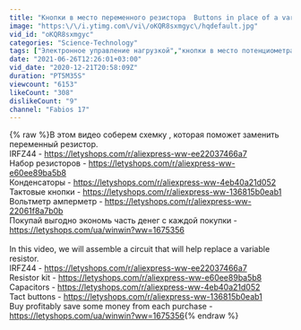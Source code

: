 ```yaml
---
title: "Кнопки в место переменного резистора  Buttons in place of a variable resistor"
image: "https:\/\/i.ytimg.com\/vi\/oKQR8sxmgyc\/hqdefault.jpg"
vid_id: "oKQR8sxmgyc"
categories: "Science-Technology"
tags: ["Электронное управление нагрузкой","кнопки в место потенциометра","кнопки в место переменного резистора"]
date: "2021-06-26T12:26:01+03:00"
vid_date: "2020-12-21T20:58:09Z"
duration: "PT5M35S"
viewcount: "6153"
likeCount: "308"
dislikeCount: "9"
channel: "Fabios 17"
---
```

{% raw %}В этом видео соберем схемку , которая поможет заменить переменный резистор.<br />IRFZ44 - <a rel="nofollow" target="blank" href="https://letyshops.com/r/aliexpress-ww-ee22037466a7">https://letyshops.com/r/aliexpress-ww-ee22037466a7</a><br />Набор резисторов - <a rel="nofollow" target="blank" href="https://letyshops.com/r/aliexpress-ww-e60ee89ba5b8">https://letyshops.com/r/aliexpress-ww-e60ee89ba5b8</a><br />Конденсаторы - <a rel="nofollow" target="blank" href="https://letyshops.com/r/aliexpress-ww-4eb40a21d052">https://letyshops.com/r/aliexpress-ww-4eb40a21d052</a><br />Тактовые кнопки - <a rel="nofollow" target="blank" href="https://letyshops.com/r/aliexpress-ww-136815b0eab1">https://letyshops.com/r/aliexpress-ww-136815b0eab1</a><br />Вольтметр амперметр - <a rel="nofollow" target="blank" href="https://letyshops.com/r/aliexpress-ww-22061f8a7b0b">https://letyshops.com/r/aliexpress-ww-22061f8a7b0b</a><br />Покупай выгодно экономь часть денег с каждой покупки - <a rel="nofollow" target="blank" href="https://letyshops.com/ua/winwin?ww=1675356">https://letyshops.com/ua/winwin?ww=1675356</a><br /><br />In this video, we will assemble a circuit that will help replace a variable resistor.<br />IRFZ44 - <a rel="nofollow" target="blank" href="https://letyshops.com/r/aliexpress-ww-ee22037466a7">https://letyshops.com/r/aliexpress-ww-ee22037466a7</a><br />Resistor kit - <a rel="nofollow" target="blank" href="https://letyshops.com/r/aliexpress-ww-e60ee89ba5b8">https://letyshops.com/r/aliexpress-ww-e60ee89ba5b8</a><br />Capacitors - <a rel="nofollow" target="blank" href="https://letyshops.com/r/aliexpress-ww-4eb40a21d052">https://letyshops.com/r/aliexpress-ww-4eb40a21d052</a><br />Tact buttons - <a rel="nofollow" target="blank" href="https://letyshops.com/r/aliexpress-ww-136815b0eab1">https://letyshops.com/r/aliexpress-ww-136815b0eab1</a><br />Buy profitably save some money from each purchase - <a rel="nofollow" target="blank" href="https://letyshops.com/ua/winwin?ww=1675356">https://letyshops.com/ua/winwin?ww=1675356</a>{% endraw %}
